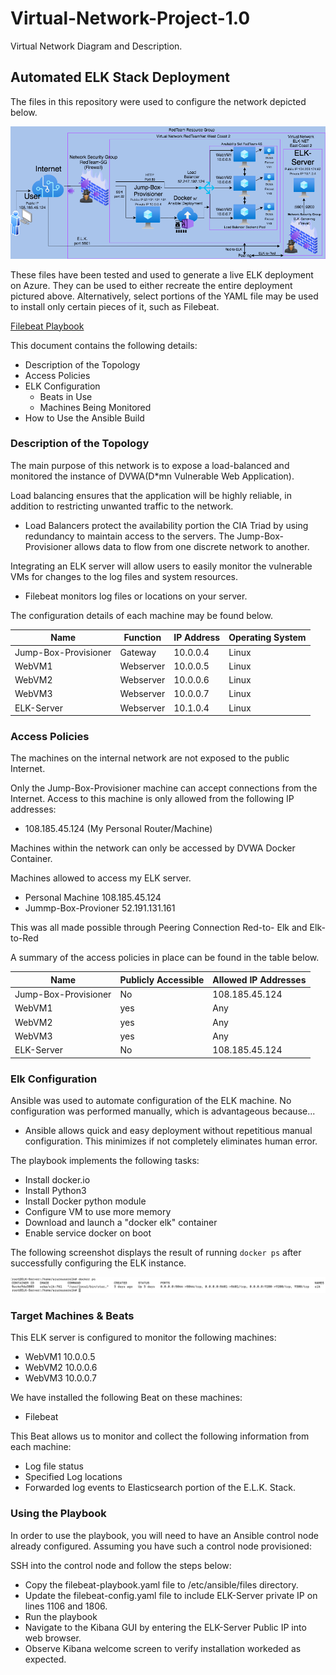 # Virtual-Network-Project-1.0
Virtual Network Diagram and Description.

## Automated ELK Stack Deployment

The files in this repository were used to configure the network depicted below.

![Network Diagram](https://github.com/BrandonBSecure/Virtual-Network-Project-1.0/blob/main/Virtual%20Network%20Diagram.png)

These files have been tested and used to generate a live ELK deployment on Azure. They can be used to either recreate the entire deployment pictured above. Alternatively, select portions of the YAML file may be used to install only certain pieces of it, such as Filebeat.

  [Filebeat Playbook](https://github.com/BrandonBSecure/Virtual-Network-Project-1.0/blob/main/Filebeat-Playbook.YAML)

This document contains the following details:
- Description of the Topology
- Access Policies
- ELK Configuration
  - Beats in Use
  - Machines Being Monitored
- How to Use the Ansible Build


### Description of the Topology

The main purpose of this network is to expose a load-balanced and monitored the instance of DVWA(D*mn Vulnerable Web Application).

Load balancing ensures that the application will be highly reliable, in addition to restricting unwanted traffic to the network.

- Load Balancers protect the availability portion the CIA Triad by using redundancy to maintain access to the servers.                                           The Jump-Box-Provisioner allows data to flow from one discrete network to another.

Integrating an ELK server will allow users to easily monitor the vulnerable VMs for changes to the log files and system resources.

- Filebeat monitors log files or locations on your server.

The configuration details of each machine may be found below.

| Name      | Function | IP Address | Operating System |
|---------------------|----------|------------|------|
| Jump-Box-Provisioner| Gateway  | 10.0.0.4   | Linux|
| WebVM1              | Webserver| 10.0.0.5   | Linux|
| WebVM2              | Webserver| 10.0.0.6   | Linux|
| WebVM3              | Webserver| 10.0.0.7   | Linux|               
| ELK-Server          | Webserver| 10.1.0.4   | Linux|


### Access Policies

The machines on the internal network are not exposed to the public Internet. 

Only the Jump-Box-Provisioner machine can accept connections from the Internet. Access to this machine is only allowed from the following IP addresses:
- 108.185.45.124 (My Personal Router/Machine)

Machines within the network can only be accessed by DVWA Docker Container.
 
Machines allowed to access my ELK server.
- Personal Machine 
108.185.45.124   
- Jummp-Box-Provioner 
52.191.131.161  

This was all made possible through Peering Connection Red-to- Elk and Elk-to-Red 

A summary of the access policies in place can be found in the table below.

| Name                 | Publicly Accessible | Allowed IP Addresses     |
|----------------------|---------------------|--------------------------|
| Jump-Box-Provisioner | No                  | 108.185.45.124           |
| WebVM1               | yes                 | Any                      |
| WebVM2               | yes                 | Any                      |
| WebVM3               | yes                 | Any                      |
| ELK-Server           | No                  | 108.185.45.124           |

### Elk Configuration

Ansible was used to automate configuration of the ELK machine. No configuration was performed manually, which is advantageous because...


- Ansible allows quick and easy deployment without repetitious manual configuration. This minimizes if not completely eliminates human error.

The playbook implements the following tasks:
- Install docker.io
- Install Python3
- Install Docker python module
- Configure VM to use more memory
- Download and launch a "docker elk" container
- Enable service docker on boot


The following screenshot displays the result of running `docker ps` after successfully configuring the ELK instance.

![ELK "docker ps" Screenshot](https://github.com/BrandonBSecure/Virtual-Network-Project-1.0/blob/main/ELK%20%22docker%20ps%22.png)

### Target Machines & Beats
This ELK server is configured to monitor the following machines:
- WebVM1 10.0.0.5
- WebVM2 10.0.0.6
- WebVM3 10.0.0.7

We have installed the following Beat on these machines:
- Filebeat

This Beat allows us to monitor and collect the following information from each machine:

- Log file status
- Specified Log locations
- Forwarded log events to Elasticsearch portion of the E.L.K. Stack.

### Using the Playbook
In order to use the playbook, you will need to have an Ansible control node already configured. Assuming you have such a control node provisioned: 

SSH into the control node and follow the steps below:
- Copy the filebeat-playbook.yaml file to /etc/ansible/files directory.
- Update the filebeat-config.yaml file to include ELK-Server private IP on lines 1106 and 1806.
- Run the playbook 
- Navigate to the Kibana GUI by entering the ELK-Server Public IP into web browser. 
- Observe Kibana welcome screen to verify installation workeded as expected.
